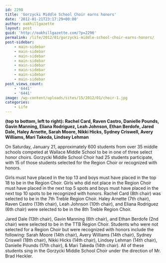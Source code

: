 ```yaml
---
id: 2298
title: 'Gorzycki Middle School Choir earns honors'
date: '2012-01-21T23:17:29+00:00'
author: oakhillgazette
layout: post
guid: 'http://oakhillgazette.com/?p=2296'
permalink: /life/2012/01/gorzycki-middle-school-choir-earns-honors/
post-sidebar:
    - main-sidebar
    - main-sidebar
    - main-sidebar
    - main-sidebar
    - main-sidebar
    - main-sidebar
    - main-sidebar
    - main-sidebar
post_views_count:
    - '6441'
    - '6441'
image: /wp-content/uploads/sites/15/2012/01/choir-1.jpg
categories:
    - Life
---
```


**(top to bottom, left to right): Rachel Card, Raven Castro, Danielle Pounds, Gavin Manning, Eliana Rodriguez, Leah Johnson, Ethan Berdofe, Jared Dale, Haley Arnette, Sarah Moore, Nikki Hicks, Sydney Criswell, Avery Williams, Mari Takeda, Lindsey Lehman**

On Saturday, January 21, approximately 600 students from over 35 middle schools competed at Wallace Middle School to be in one of three select honor choirs. Gorzycki Middle School Choir had 25 students participate, with 15 of those students selected for the Region Choir or recognized with honors.

Girls must have placed in the top 13 and boys must have placed in the top 18 to be in the Region Choir. Girls who did not place in the Region Choir must have placed in the next top 5 spots and boys must have placed in the next top 10 spots to be recognized with honors. Rachel Card (8th chair) was selected to be in the 7th Treble Region Choir. Haley Arnette (7th chair), Raven Castro (13th chair), Leah Johnson (10th chair), and Eliana Rodriguez (6th chair) were selected to be in the 8th Treble Region Choir.

Jared Dale (13th chair), Gavin Manning (6th chair), and Ethan Berdofe (2nd chair) were selected to be in the TTB Region Choir. Students who were not selected for a Region Choir but were recognized with honors include the following: Sarah Moore (14th chair), Avery Williams (14th chair), Sydney Criswell (18th chair), Nikki Hicks (14th chair), Lindsey Lehman (14th chair), Danielle Pounds (17th chair), &amp; Mari Takeda (14th chair). All of these students sing in the Gorzycki Middle School Choir under the direction of Mr. Brad Heckler.